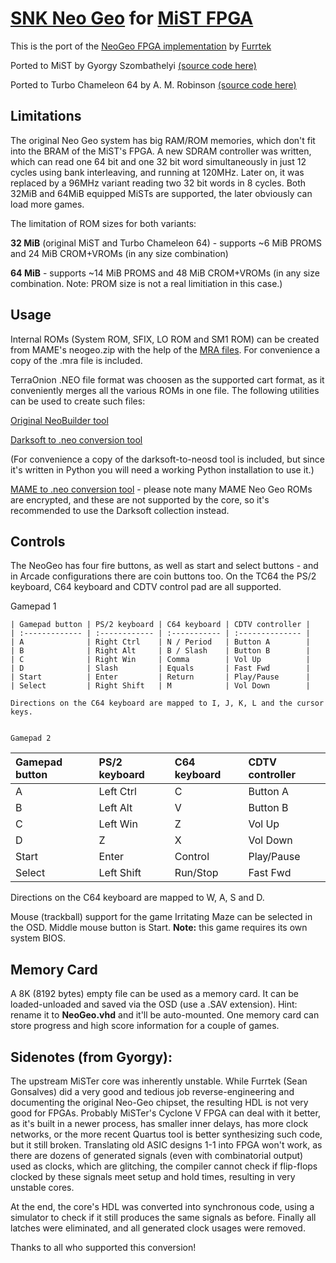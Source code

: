 # [SNK Neo Geo](https://en.wikipedia.org/wiki/Neo_Geo_(system)) for [MiST FPGA](https://github.com/mist-devel/mist-board/wiki)

This is the port of the [NeoGeo FPGA implementation](https://github.com/MiSTer-devel/NeoGeo_MiSTer) by [Furrtek](https://www.patreon.com/furrtek/posts)

Ported to MiST by Gyorgy Szombathelyi [(source code here)](https://github.com/gyurco/NeoGeo_FPGA)

Ported to Turbo Chameleon 64 by A. M. Robinson [(source code here)](https://github.com/robinsonb5/NeoGeo_FPGA)


## Limitations
The original Neo Geo system has big RAM/ROM memories, which don't fit into the BRAM of the MiST's FPGA. A new SDRAM controller was written, which can
read one 64 bit and one 32 bit word simultaneously in just 12 cycles using bank interleaving, and running at 120MHz. Later on, it was replaced by
a 96MHz variant reading two 32 bit words in 8 cycles. Both 32MiB and 64MiB equipped MiSTs are supported, the later obviously can load more games.

The limitation of ROM sizes for both variants:

**32 MiB** (original MiST and Turbo Chameleon 64) - supports  ~6 MiB PROMS and 24 MiB CROM+VROMs (in any size combination)

**64 MiB** - supports ~14 MiB PROMS and 48 MiB CROM+VROMs (in any size combination. Note: PROM size is not a real limitiation in this case.)

## Usage

Internal ROMs (System ROM, SFIX, LO ROM and SM1 ROM) can be created from MAME's neogeo.zip with the help of the [MRA files](https://github.com/mist-devel/mist-board/wiki/CoreDocArcade#mra-and-arc-files).
For convenience a copy of the .mra file is included.

TerraOnion .NEO file format was choosen as the supported cart format, as it conveniently merges all the various ROMs in one file. The following utilities can be used to create such files:

[Original NeoBuilder tool](https://wiki.terraonion.com/index.php/Neobuilder_Guide)

[Darksoft to .neo conversion tool](https://gitlab.com/loic.petit/darksoft-to-neosd/)

(For convenience a copy of the darksoft-to-neosd tool is included, but since it's written in Python you will need a working Python installation to use it.)

[MAME to .neo conversion tool](https://github.com/city41/neosdconv) - please note many MAME Neo Geo ROMs are encrypted, and these are not supported by the core, so it's recommended to use the Darksoft collection instead.


## Controls

The NeoGeo has four fire buttons, as well as start and select buttons - and in Arcade configurations there are coin buttons too.
On the TC64 the PS/2 keyboard, C64 keyboard and CDTV control pad are all supported.

Gamepad 1
~~~~~~~~~
| Gamepad button | PS/2 keyboard | C64 keyboard | CDTV controller |
| :------------- | :------------ | :----------- | :-------------- |
| A              | Right Ctrl    | N / Period   | Button A        |
| B              | Right Alt     | B / Slash    | Button B        |
| C              | Right Win     | Comma        | Vol Up          |
| D              | Slash         | Equals       | Fast Fwd        |
| Start          | Enter         | Return       | Play/Pause      |
| Select         | Right Shift   | M            | Vol Down        |

Directions on the C64 keyboard are mapped to I, J, K, L and the cursor keys.


Gamepad 2
~~~~~~~~~
| Gamepad button | PS/2 keyboard | C64 keyboard | CDTV controller |
| :------------- | :------------ | :----------- | :-------------- |
| A              | Left Ctrl     | C            | Button A        |
| B              | Left Alt      | V            | Button B        |
| C              | Left Win      | Z            | Vol Up          |
| D              | Z             | X            | Vol Down        |
| Start          | Enter         | Control      | Play/Pause      |
| Select         | Left Shift    | Run/Stop     | Fast Fwd        |

Directions on the C64 keyboard are mapped to W, A, S and D.


Mouse (trackball) support for the game Irritating Maze can be selected in the OSD. Middle mouse button is Start. **Note:** this game requires its own system BIOS.

## Memory Card

A 8K (8192 bytes) empty file can be used as a memory card. It can be loaded-unloaded and saved via the OSD (use a .SAV extension). Hint: rename it to **NeoGeo.vhd** and it'll be auto-mounted. One memory card
can store progress and high score information for a couple of games.

## Sidenotes (from Gyorgy):

The upstream MiSTer core was inherently unstable. While Furrtek (Sean Gonsalves) did a very good and tedious job reverse-engineering and documenting the original Neo-Geo chipset,
the resulting HDL is not very good for FPGAs. Probably MiSTer's Cyclone V FPGA can deal with it better, as it's built in a newer process, has smaller inner delays, has more clock networks,
or the more recent Quartus tool is better synthesizing such code, but it still broken. Translating old ASIC designs 1-1 into FPGA won't work, as there are dozens of generated signals
(even with combinatorial output) used as clocks, which are glitching, the compiler cannot check if flip-flops clocked by these signals meet setup and hold times, resulting
in very unstable cores.

At the end, the core's HDL was converted into synchronous code, using a simulator to check if it still produces the same signals as before. Finally all latches were eliminated,
and all generated clock usages were removed.

Thanks to all who supported this conversion!

